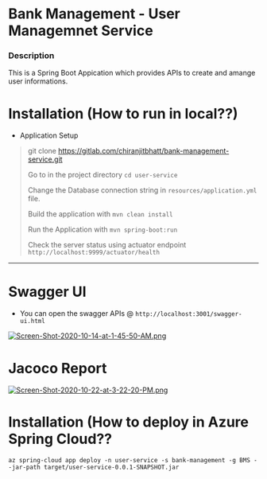 # Bank Management - User Managemnet Service

### Description

This is a Spring Boot Appication which provides APIs to create and amange user informations.


# Installation (How to run in local??)



* Application Setup

> git clone https://gitlab.com/chiranjitbhatt/bank-management-service.git
>
> Go to in the project directory `cd user-service`
>
> Change the Database connection string in `resources/application.yml` file.
>
> Build the application with `mvn clean install`
>
> Run the Application with `mvn spring-boot:run`
>
> Check the server status using actuator endpoint `http://localhost:9999/actuator/health`
--------------------------
 
# Swagger UI

* You can open the swagger APIs @ `http://localhost:3001/swagger-ui.html`

[![Screen-Shot-2020-10-14-at-1-45-50-AM.png](https://i.postimg.cc/CLR4MBcQ/Screen-Shot-2020-10-14-at-1-45-50-AM.png)](https://postimg.cc/jLrfZ50H)

# Jacoco Report

[![Screen-Shot-2020-10-22-at-3-22-20-PM.png](https://i.postimg.cc/mZYsdcDN/Screen-Shot-2020-10-22-at-3-22-20-PM.png)](https://postimg.cc/Th3F13np)

# Installation (How to deploy in Azure Spring Cloud??
`az spring-cloud app deploy -n user-service -s bank-management -g BMS --jar-path target/user-service-0.0.1-SNAPSHOT.jar`
